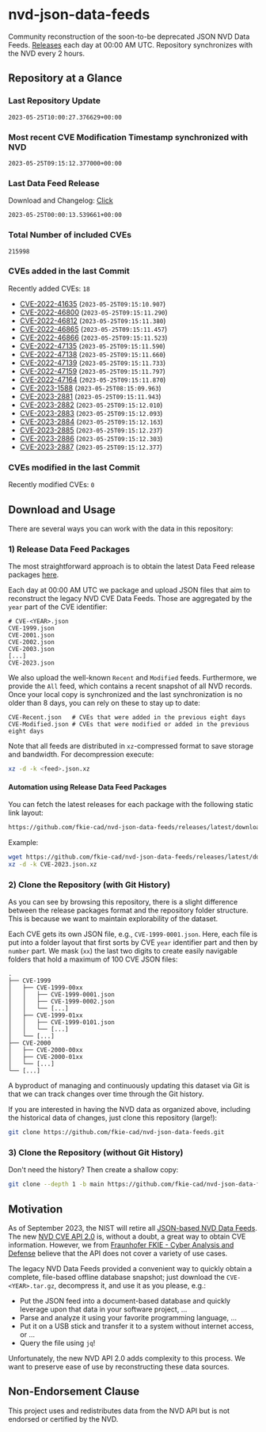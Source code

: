 # nvd-json-data-feeds

Community reconstruction of the soon-to-be deprecated JSON NVD Data Feeds. 
[Releases](https://github.com/fkie-cad/nvd-json-data-feeds/releases/latest) each day at 00:00 AM UTC.
Repository synchronizes with the NVD every 2 hours.

## Repository at a Glance

### Last Repository Update

```plain
2023-05-25T10:00:27.376629+00:00
```

### Most recent CVE Modification Timestamp synchronized with NVD

```plain
2023-05-25T09:15:12.377000+00:00
```

### Last Data Feed Release

Download and Changelog: [Click](https://github.com/fkie-cad/nvd-json-data-feeds/releases/latest)

```plain
2023-05-25T00:00:13.539661+00:00
```

### Total Number of included CVEs

```plain
215998
```

### CVEs added in the last Commit

Recently added CVEs: `18`

* [CVE-2022-41635](CVE-2022/CVE-2022-416xx/CVE-2022-41635.json) (`2023-05-25T09:15:10.907`)
* [CVE-2022-46800](CVE-2022/CVE-2022-468xx/CVE-2022-46800.json) (`2023-05-25T09:15:11.290`)
* [CVE-2022-46812](CVE-2022/CVE-2022-468xx/CVE-2022-46812.json) (`2023-05-25T09:15:11.380`)
* [CVE-2022-46865](CVE-2022/CVE-2022-468xx/CVE-2022-46865.json) (`2023-05-25T09:15:11.457`)
* [CVE-2022-46866](CVE-2022/CVE-2022-468xx/CVE-2022-46866.json) (`2023-05-25T09:15:11.523`)
* [CVE-2022-47135](CVE-2022/CVE-2022-471xx/CVE-2022-47135.json) (`2023-05-25T09:15:11.590`)
* [CVE-2022-47138](CVE-2022/CVE-2022-471xx/CVE-2022-47138.json) (`2023-05-25T09:15:11.660`)
* [CVE-2022-47139](CVE-2022/CVE-2022-471xx/CVE-2022-47139.json) (`2023-05-25T09:15:11.733`)
* [CVE-2022-47159](CVE-2022/CVE-2022-471xx/CVE-2022-47159.json) (`2023-05-25T09:15:11.797`)
* [CVE-2022-47164](CVE-2022/CVE-2022-471xx/CVE-2022-47164.json) (`2023-05-25T09:15:11.870`)
* [CVE-2023-1588](CVE-2023/CVE-2023-15xx/CVE-2023-1588.json) (`2023-05-25T08:15:09.963`)
* [CVE-2023-2881](CVE-2023/CVE-2023-28xx/CVE-2023-2881.json) (`2023-05-25T09:15:11.943`)
* [CVE-2023-2882](CVE-2023/CVE-2023-28xx/CVE-2023-2882.json) (`2023-05-25T09:15:12.010`)
* [CVE-2023-2883](CVE-2023/CVE-2023-28xx/CVE-2023-2883.json) (`2023-05-25T09:15:12.093`)
* [CVE-2023-2884](CVE-2023/CVE-2023-28xx/CVE-2023-2884.json) (`2023-05-25T09:15:12.163`)
* [CVE-2023-2885](CVE-2023/CVE-2023-28xx/CVE-2023-2885.json) (`2023-05-25T09:15:12.237`)
* [CVE-2023-2886](CVE-2023/CVE-2023-28xx/CVE-2023-2886.json) (`2023-05-25T09:15:12.303`)
* [CVE-2023-2887](CVE-2023/CVE-2023-28xx/CVE-2023-2887.json) (`2023-05-25T09:15:12.377`)


### CVEs modified in the last Commit

Recently modified CVEs: `0`



## Download and Usage

There are several ways you can work with the data in this repository:

### 1) Release Data Feed Packages

The most straightforward approach is to obtain the latest Data Feed release packages [here](https://github.com/fkie-cad/nvd-json-data-feeds/releases/latest).

Each day at 00:00 AM UTC we package and upload JSON files that aim to reconstruct the legacy NVD CVE Data Feeds.
Those are aggregated by the `year` part of the CVE identifier:

```
# CVE-<YEAR>.json
CVE-1999.json
CVE-2001.json
CVE-2002.json
CVE-2003.json
[...]
CVE-2023.json
```

We also upload the well-known `Recent` and `Modified` feeds.
Furthermore, we provide the `All` feed, which contains a recent snapshot of all NVD records.
Once your local copy is synchronized and the last synchronization is no older than 8 days, you can rely on these to stay up to date:

```plain
CVE-Recent.json   # CVEs that were added in the previous eight days
CVE-Modified.json # CVEs that were modified or added in the previous eight days
```

Note that all feeds are distributed in `xz`-compressed format to save storage and bandwidth.
For decompression execute:

```sh
xz -d -k <feed>.json.xz
```


#### Automation using Release Data Feed Packages

You can fetch the latest releases for each package with the following static link layout:

```sh
https://github.com/fkie-cad/nvd-json-data-feeds/releases/latest/download/CVE-<YEAR>.json.xz
```

Example:

```sh
wget https://github.com/fkie-cad/nvd-json-data-feeds/releases/latest/download/CVE-2023.json.xz
xz -d -k CVE-2023.json.xz
```

### 2) Clone the Repository (with Git History)

As you can see by browsing this repository, there is a slight difference between the release packages format and the repository folder structure.
This is because we want to maintain explorability of the dataset.

Each CVE gets its own JSON file, e.g., `CVE-1999-0001.json`.
Here, each file is put into a folder layout that first sorts by CVE `year` identifier part and then by `number` part.
We mask (`xx`) the last two digits to create easily navigable folders that hold a maximum of 100 CVE JSON files:

```plain
.
├── CVE-1999
│   ├── CVE-1999-00xx
│   │   ├── CVE-1999-0001.json
│   │   ├── CVE-1999-0002.json
│   │   └── [...]
│   ├── CVE-1999-01xx
│   │   ├── CVE-1999-0101.json
│   │   └── [...]
│   └── [...]
├── CVE-2000
│   ├── CVE-2000-00xx
│   ├── CVE-2000-01xx
│   └── [...]
└── [...]
```

A byproduct of managing and continuously updating this dataset via Git is that we can track changes over time through the Git history.

If you are interested in having the NVD data as organized above, including the historical data of changes, just clone this repository (large!):

```sh
git clone https://github.com/fkie-cad/nvd-json-data-feeds.git
```

### 3) Clone the Repository (without Git History)

Don't need the history? Then create a shallow copy:

```sh
git clone --depth 1 -b main https://github.com/fkie-cad/nvd-json-data-feeds.git
```

## Motivation

As of September 2023, the NIST will retire all [JSON-based NVD Data Feeds](https://nvd.nist.gov/vuln/data-feeds#divRetirementBanner-1).
The new [NVD CVE API 2.0](https://nvd.nist.gov/developers/vulnerabilities) is, without a doubt, a great way to obtain CVE information.
However, we from [Fraunhofer FKIE - Cyber Analysis and Defense](https://www.fkie.fraunhofer.de/en/departments/cad.html) believe that the API does not cover a variety of use cases.

The legacy NVD Data Feeds provided a convenient way to quickly obtain a complete, file-based offline database snapshot; just download the `CVE-<YEAR>.tar.gz`, decompress it, and use it as you please, e.g.:

* Put the JSON feed into a document-based database and quickly leverage upon that data in your software project, ...
* Parse and analyze it using your favorite programming language, ...
* Put it on a USB stick and transfer it to a system without internet access, or ...
* Query the file using `jq`!

Unfortunately, the new NVD API 2.0 adds complexity to this process.
We want to preserve ease of use by reconstructing these data sources.

## Non-Endorsement Clause

This project uses and redistributes data from the NVD API but is not endorsed or certified by the NVD.